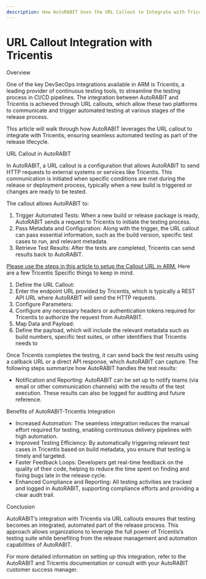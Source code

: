 ```yaml
---
description: How AutoRABIT Uses the URL Callout to Integrate with Tricentis
---
```


# URL Callout Integration with Tricentis

Overview&#x20;

One of the key DevSecOps integrations available in ARM is Tricentis, a leading provider of continuous testing tools, to streamline the testing process in CI/CD pipelines. The integration between AutoRABIT and Tricentis is achieved through URL callouts, which allow these two platforms to communicate and trigger automated testing at various stages of the release process.&#x20;

This article will walk through how AutoRABIT leverages the URL callout to integrate with Tricentis, ensuring seamless automated testing as part of the release lifecycle.&#x20;

URL Callout in AutoRABIT&#x20;

In AutoRABIT, a URL callout is a configuration that allows AutoRABIT to send HTTP requests to external systems or services like Tricentis. This communication is initiated when specific conditions are met during the release or deployment process, typically when a new build is triggered or changes are ready to be tested.&#x20;

The callout allows AutoRABIT to:&#x20;

1. Trigger Automated Tests: When a new build or release package is ready, AutoRABIT sends a request to Tricentis to initiate the testing process.&#x20;
2. Pass Metadata and Configuration: Along with the trigger, the URL callout can pass essential information, such as the build version, specific test cases to run, and relevant metadata.&#x20;
3. Retrieve Test Results: After the tests are completed, Tricentis can send results back to AutoRABIT.&#x20;

[Please use the steps in this article to setup the Callout URL in ARM.](https://knowledgebase.autorabit.com/product-guides/arm/arm-features/automation-and-ci/configure-callout-url) Here are a few Tricentis Specific things to keep in mind. &#x20;

1. Define the URL Callout:&#x20;
2. Enter the endpoint URL provided by Tricentis, which is typically a REST API URL where AutoRABIT will send the HTTP requests.&#x20;
3. Configure Parameters:&#x20;
4. Configure any necessary headers or authentication tokens required for Tricentis to authorize the request from AutoRABIT.&#x20;
5. Map Data and Payload:&#x20;
6. Define the payload, which will include the relevant metadata such as build numbers, specific test suites, or other identifiers that Tricentis needs to &#x20;

Once Tricentis completes the testing, it can send back the test results using a callback URL or a direct API response, which AutoRABIT can capture. The following steps summarize how AutoRABIT handles the test results:&#x20;

* Notification and Reporting: AutoRABIT can be set up to notify teams (via email or other communication channels) with the results of the test execution. These results can also be logged for auditing and future reference.&#x20;

Benefits of AutoRABIT-Tricentis Integration&#x20;

* Increased Automation: The seamless integration reduces the manual effort required for testing, enabling continuous delivery pipelines with high automation.&#x20;
* Improved Testing Efficiency: By automatically triggering relevant test cases in Tricentis based on build metadata, you ensure that testing is timely and targeted.&#x20;
* Faster Feedback Loops: Developers get real-time feedback on the quality of their code, helping to reduce the time spent on finding and fixing bugs late in the release cycle.&#x20;
* Enhanced Compliance and Reporting: All testing activities are tracked and logged in AutoRABIT, supporting compliance efforts and providing a clear audit trail.&#x20;

Conclusion&#x20;

AutoRABIT’s integration with Tricentis via URL callouts ensures that testing becomes an integrated, automated part of the release process. This approach allows organizations to leverage the full power of Tricentis’s testing suite while benefiting from the release management and automation capabilities of AutoRABIT.&#x20;

For more detailed information on setting up this integration, refer to the AutoRABIT and Tricentis documentation or consult with your AutoRABIT customer success manager.&#x20;

&#x20;
